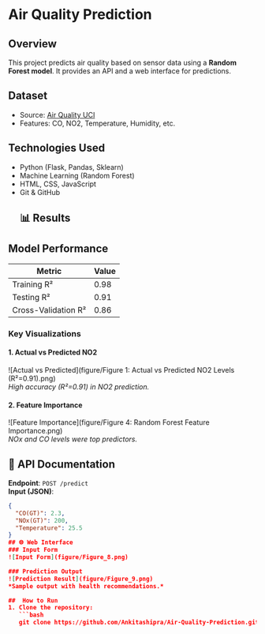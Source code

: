 # Air Quality Prediction  

## Overview  
This project predicts air quality based on sensor data using a **Random Forest model**. It provides an API and a web interface for predictions.  

##  Dataset  
- Source: [Air Quality UCI](https://archive.ics.uci.edu/ml/datasets/Air+Quality)  
- Features: CO, NO2, Temperature, Humidity, etc.  

## Technologies Used  
- Python (Flask, Pandas, Sklearn)  
- Machine Learning (Random Forest)  
- HTML, CSS, JavaScript  
- Git & GitHub
  ## 📊 Results  
## Model Performance  
| Metric               | Value  |  
|----------------------|--------|  
| Training R²          | 0.98   |  
| Testing R²           | 0.91   |  
| Cross-Validation R²  | 0.86   |  

### Key Visualizations  
#### 1. Actual vs Predicted NO2  
![Actual vs Predicted](figure/Figure 1: Actual vs Predicted NO2 Levels (R²=0.91).png)  
*High accuracy (R²=0.91) in NO2 prediction.*  

#### 2. Feature Importance  
![Feature Importance](figure/Figure 4: Random Forest Feature Importance.png)  
*NOx and CO levels were top predictors.* 
## 📡 API Documentation  
**Endpoint**: `POST /predict`  
**Input (JSON)**:  
```json
{  
  "CO(GT)": 2.3,  
  "NOx(GT)": 200,  
  "Temperature": 25.5  
}
## 🌐 Web Interface  
### Input Form  
![Input Form](figure/Figure_8.png)  

### Prediction Output  
![Prediction Result](figure/Figure_9.png)  
*Sample output with health recommendations.*  

##  How to Run  
1. Clone the repository:  
   ```bash
   git clone https://github.com/Ankitashipra/Air-Quality-Prediction.git
